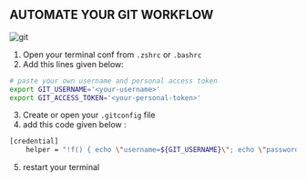 
## AUTOMATE YOUR GIT WORKFLOW 

![git](main/img/git.jpeg) 

<!-- FIXME: image links in github repo  -->

1. Open your terminal conf from `.zshrc` or `.bashrc` 
2. Add this lines given below: 

```bash 
# paste your own username and personal access token
export GIT_USERNAME='<your-username>'
export GIT_ACCESS_TOKEN='<your-personal-token>'

```

3. Create or open your `.gitconfig` file 
4. add this code given below : 

```bash 
[credential]
    helper = "!f() { echo \"username=${GIT_USERNAME}\"; echo \"password=${GIT_ACCESS_TOKEN}\"; }; f"
```

5. restart your terminal 
